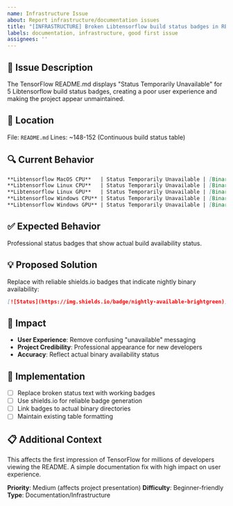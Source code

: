 ```yaml
---
name: Infrastructure Issue
about: Report infrastructure/documentation issues
title: "[INFRASTRUCTURE] Broken Libtensorflow build status badges in README"
labels: documentation, infrastructure, good first issue
assignees: ''
---
```


## 🐛 Issue Description
The TensorFlow README.md displays "Status Temporarily Unavailable" for 5 Libtensorflow build status badges, creating a poor user experience and making the project appear unmaintained.

## 📍 Location
File: `README.md`
Lines: ~148-152 (Continuous build status table)

## 🔍 Current Behavior
```markdown
**Libtensorflow MacOS CPU**   | Status Temporarily Unavailable | [Binary Links...]
**Libtensorflow Linux CPU**   | Status Temporarily Unavailable | [Binary Links...]
**Libtensorflow Linux GPU**   | Status Temporarily Unavailable | [Binary Links...]
**Libtensorflow Windows CPU** | Status Temporarily Unavailable | [Binary Links...]
**Libtensorflow Windows GPU** | Status Temporarily Unavailable | [Binary Links...]
```

## ✅ Expected Behavior
Professional status badges that show actual build availability status.

## 💡 Proposed Solution
Replace with reliable shields.io badges that indicate nightly binary availability:
```markdown
[![Status](https://img.shields.io/badge/nightly-available-brightgreen)](link-to-binaries)
```

## 🎯 Impact
- **User Experience**: Remove confusing "unavailable" messaging
- **Project Credibility**: Professional appearance for new developers
- **Accuracy**: Reflect actual binary availability status

## 🔧 Implementation
- [ ] Replace broken status text with working badges
- [ ] Use shields.io for reliable badge generation
- [ ] Link badges to actual binary directories
- [ ] Maintain existing table formatting

## 📋 Additional Context
This affects the first impression of TensorFlow for millions of developers viewing the README. A simple documentation fix with high impact on user experience.

**Priority**: Medium (affects project presentation)
**Difficulty**: Beginner-friendly
**Type**: Documentation/Infrastructure
